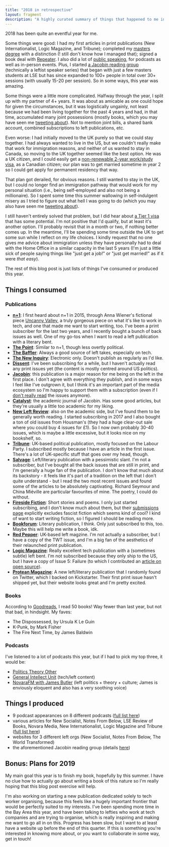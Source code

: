 ```yaml
---
title: "2018 in retrospective"
layout: fragment
description: "A highly curated summary of things that happened to me in 2018."
---
```


2018 has been quite an eventful year for me.

Some things were good: I had my first articles in print publications (New Internationalist, Logic Magazine, and Tribune); completed my [masters degree](/lse) with a distinction (! still don't know how I managed that); signed a book deal with [Repeater](https://repeaterbooks.com/). I also did a lot of [public speaking](/speaking), for podcasts as well as in-person events. Plus, I started [a Jacobin reading group](/reading-group) (technically a leftist speaker series) that began with just a few masters students at LSE but has since expanded to 100+ people in total over 30+ sessions (with usually 15-20 per session). So in some ways, this year was amazing.

Some things were a little more complicated. Halfway through the year, I split up with my partner of 4+ years. It was about as amicable as one could hope for given the circumstances, but it was logistically ungainly, not least because we had been living together for the past 4 years and had, in that time, accumulated many joint possessions (mostly books, which you may have seen me [tweeting about](https://twitter.com/dellsystem/status/1008284898052984832)). Not to mention joint bills, a shared bank account, combined subscriptions to left publications, etc.

Even worse: I had initially moved to the UK purely so that we could stay together. I had always wanted to live in the US, but we couldn't really make that work for immigration reasons, and neither of us wanted to stay in Canada, so moving to the UK together seemed like the best option. He was a UK citizen, and I could easily get a [non-renewable 2-year work/study visa](https://medium.com/@fawnaxiao/getting-a-tier-5-youth-mobility-visa-to-the-uk-as-a-canadian-american-daaa7b43e709), as a Canadian citizen; our plan was to get married sometime in year 2 so I could get apply for permanent residency that way.

That plan got derailed, for obvious reasons. I still wanted to stay in the UK, but I could no longer find an immigration pathway that would work for my personal situation (i.e., being self-employed and also not being a millionaire). So I spent some time this summer wallowing in self-indulgent misery as I tried to figure out what hell I was going to do (which you may also have seen me [tweeting about](https://twitter.com/dellsystem/status/1031618652888395778)).

I still haven't entirely solved that problem, but I did hear about [a Tier 1 visa](https://www.gov.uk/tier-1-exceptional-talent) that has some potential. I'm not positive that I'd qualify, but at least it's another option. I'll probably revisit that in a month or two, if nothing better comes up. In the meantime, I'll be spending some time outside the UK to get some sun while I reflect on my life choices. I kindly request that no one gives me advice about immigration unless they have personally had to deal with the Home Office in a similar capacity in the last 5 years (I'm just a little sick of people saying things like "just get a job!" or "just get married!" as if it were _that easy_).

The rest of this blog post is just lists of things I've consumed or produced this year.

## Things I consumed

### Publications

* [**n+1**](https://nplusonemag.com): I first heard about n+1 in 2015, through Anna Wiener's fictional piece [Uncanny Valley](https://nplusonemag.com/issue-25/on-the-fringe/uncanny-valley/), a truly gorgeous piece on what it's like to work in tech, and one that made me want to start writing, too. I've been a print subscriber for the last two years, and I recently bought a bunch of back issues as well. One of my go-tos when I want to read a left publication with a literary bent.
* [**The Point**](https://thepointmag.com): Similar to n+1, though less overtly political.
* [**The Baffler**](https://thebaffler.com/): Always a good source of left takes, especially on tech.
* [**The New Inquiry**](https://thenewinquiry.com/): Electronic only. Doesn't publish as regularly as I'd like.
* [**Dissent**](https://www.dissentmagazine.org): I've been subscribing for a while, but I haven't actually read any print issues yet (the content is mostly centred around US politics).
* [**Jacobin**](https://www.jacobinmag.com/): this publication is a major reason for me being on the left in the first place. I don't agree with everything they publish, and in some ways I feel like I've outgrown it, but I think it's an important part of the media ecosystem so I'm happy to support them with a subscription (even if I [don't really read](https://twitter.com/dellsystem/status/1073900947724779520) the issues anymore).
* [**Catalyst**](https://catalyst-journal.com/): the academic journal of Jacobin. Has some good articles, but they're usually a little too academic for my liking.
* [**New Left Review**](https://newleftreview.org): also on the academic side, but I've found them to be generally worth reading. I started subscribing in 2017 and I also bought a ton of old issues from Housman's (they had a huge clear-out sale where you could buy 4 issues for £1). So I now own probably 30-40 issues, which is maybe a little excessive, but it looks nice on my bookshelf, so.
* [**Tribune**](https://tribunemag.co.uk/): UK-based political publication, mostly focused on the Labour Party. I subscribed mostly because I have an article in the first issue. There's a lot of UK-specific stuff that goes over my head, though.
* [**Salvage**](http://salvage.zone/): Left/literary publication with a pessimistic slant. I'm not a subscriber, but I've bought all the back issues that are still in print, and I'm generally a huge fan of the publication. I don't know that much about its backstory - it feels like it's part of a tradition on the left that I don't quite understand - but I read the two most recent issues and found some of the articles to be absolutely captivating. Richard Seymour and China Miéville are particular favourites of mine. The poetry, I could do without.
* [**Fireside Fiction**](https://firesidefiction.com): Short stories and poems. I only just started subscribing, and I don't know much about them, but their [submissions page](https://firesidefiction.com/submissions) explicitly excludes fascist fiction which seems kind of cool? I kind of want to start writing fiction, so I figured I should be reading more.
* [**Bookforum**](https://bookforum.com/): Literary publication, I think. Only just subscribed to this, too. Maybe this will help me write a book, idk.
* [**Red Pepper**](https://www.redpepper.org.uk/): UK-based left magzine. I'm not actually a subscriber, but I have a copy of the TWT issue, and I'm a big fan of the aesthetics of their relaunched print publication.
* [**Logic Magazine**](https://logicmag.io/): Really excellent tech publication with a (sometimes subtle) left bent. I'm not subscribed because they only ship to the US, but I have a copy of Issue 5: Failure (to which I contributed an [article on open source](https://logicmag.io/05-freedom-isnt-free/)).
* [**Protean Magazine**](https://proteanmag.com/): A new left/literary publication that I randomly found on Twitter, which I backed on Kickstarter. Their first print issue hasn't shipped yet, but their website looks great and I'm pretty excited.

### Books

According to [Goodreads](https://www.goodreads.com/user/year_in_books/2018/60292716), I read 50 books! Way fewer than last year, but not that bad, in hindsight. My faves:

* The Dispossessed, by Ursula K Le Guin
* K-Punk, by Mark Fisher
* The Fire Next Time, by James Baldwin

### Podcasts

I've listened to a lot of podcasts this year, but if I had to pick my top three, it would be:

* [Politics Theory Other](https://soundcloud.com/poltheoryother)
* [General Intellect Unit](https://soundcloud.com/poltheoryother) (tech/left content)
* [NovaraFM with James Butler](https://novaramedia.com/tag/james-butler/) (left politics + theory + culture; James is enviously eloquent and also has a very soothing voice)

## Things I produced

* 9 podcast appearances on 8 different podcasts ([full list here](/speaking/#podcasts))
* various articles for New Socialist, Notes From Below, LSE Review of Books, Novara Media, New Internationalist, Logic Magazine and Tribune ([full list here](/writing#recent))
* websites for 3 different left orgs (New Socialist, Notes From Below, The World Transformed)
* the aforementioned Jacobin reading group (details [here](/reading-group/))

## Bonus: Plans for 2019

My main goal this year is to finish my book, hopefully by this summer. I have no clue how to actually go about writing a book of this nature so I'm really hoping that this blog post exercise will help.

I'm also working on starting a new publication dedicated solely to tech worker organising, because this feels like a hugely important frontier that would be perfectly suited to my interests. I've been spending more time in the Bay Area this year, and have been talking to lefties who work at tech companies and are trying to organise, which is really inspiring and making me want to go all in on this. Progress has been slow, but I want to at least have a website up before the end of this quarter. If this is something you're interested in knowing more about, or you want to collaborate in some way, get in touch!
